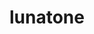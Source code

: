 ---
id: 337
title: lunatone
types: [rock,psychic]
image: https://raw.githubusercontent.com/PokeAPI/sprites/master/sprites/pokemon/337.png
---